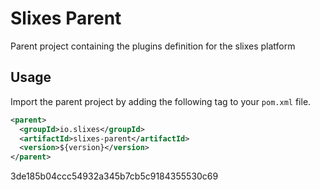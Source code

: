 # Slixes Parent

Parent project containing the plugins definition for the slixes platform


## Usage

Import the parent project by adding the following tag to your `pom.xml` file.


```xml
<parent>
  <groupId>io.slixes</groupId>
  <artifactId>slixes-parent</artifactId>
  <version>${version}</version>
</parent>
```


3de185b04ccc54932a345b7cb5c9184355530c69